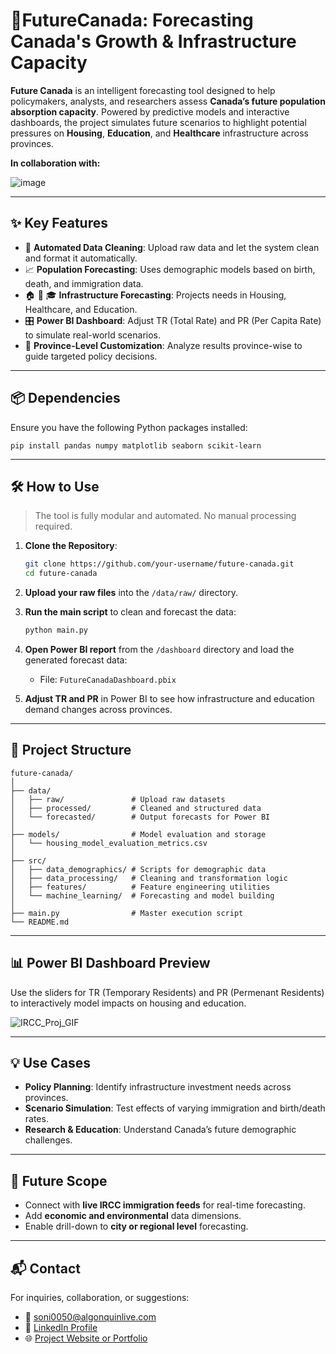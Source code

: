 
# 🍁FutureCanada: Forecasting Canada's Growth & Infrastructure Capacity

**Future Canada** is an intelligent forecasting tool designed to help policymakers, analysts, and researchers assess **Canada’s future population absorption capacity**. Powered by predictive models and interactive dashboards, the project simulates future scenarios to highlight potential pressures on **Housing**, **Education**, and **Healthcare** infrastructure across provinces.

**In collaboration with:**

![image](https://github.com/user-attachments/assets/ae0bf1c0-a04f-4f2a-8169-6356e2af0983)

---

## ✨ Key Features

- 🔄 **Automated Data Cleaning**: Upload raw data and let the system clean and format it automatically.
- 📈 **Population Forecasting**: Uses demographic models based on birth, death, and immigration data.
- 🏠 🏥 🎓 **Infrastructure Forecasting**: Projects needs in Housing, Healthcare, and Education.
- 🎛️ **Power BI Dashboard**: Adjust TR (Total Rate) and PR (Per Capita Rate) to simulate real-world scenarios.
- 📍 **Province-Level Customization**: Analyze results province-wise to guide targeted policy decisions.

---

## 📦 Dependencies

Ensure you have the following Python packages installed:

```
pip install pandas numpy matplotlib seaborn scikit-learn
```

---

## 🛠️ How to Use

> The tool is fully modular and automated. No manual processing required.

1. **Clone the Repository**:
   ```bash
   git clone https://github.com/your-username/future-canada.git
   cd future-canada
   ```

2. **Upload your raw files** into the `/data/raw/` directory.

3. **Run the main script** to clean and forecast the data:
   ```bash
   python main.py
   ```

4. **Open Power BI report** from the `/dashboard` directory and load the generated forecast data:
   - File: `FutureCanadaDashboard.pbix`

5. **Adjust TR and PR** in Power BI to see how infrastructure and education demand changes across provinces.

---

## 📁 Project Structure

```
future-canada/
│
├── data/
│   ├── raw/               # Upload raw datasets
│   ├── processed/         # Cleaned and structured data
│   └── forecasted/        # Output forecasts for Power BI
│
├── models/                # Model evaluation and storage
│   └── housing_model_evaluation_metrics.csv
│
├── src/
│   ├── data_demographics/ # Scripts for demographic data
│   ├── data_processing/   # Cleaning and transformation logic
│   ├── features/          # Feature engineering utilities
│   └── machine_learning/  # Forecasting and model building
│
├── main.py                # Master execution script
└── README.md
```

---

## 📊 Power BI Dashboard Preview

Use the sliders for TR (Temporary Residents) and PR (Permenant Residents) to interactively model impacts on housing and education.

![IRCC_Proj_GIF](https://github.com/user-attachments/assets/0d390191-202d-4388-8ad4-f9549c2fb3c6)

---

## 💡 Use Cases

- **Policy Planning**: Identify infrastructure investment needs across provinces.
- **Scenario Simulation**: Test effects of varying immigration and birth/death rates.
- **Research & Education**: Understand Canada’s future demographic challenges.

---

## 🔮 Future Scope

- Connect with **live IRCC immigration feeds** for real-time forecasting.
- Add **economic and environmental** data dimensions.
- Enable drill-down to **city or regional level** forecasting.

---

## 📬 Contact

For inquiries, collaboration, or suggestions:

- 📧 soni0050@algonquinlive.com
- 🔗 [LinkedIn Profile](https://www.linkedin.com)
- 🌐 [Project Website or Portfolio](https://www.yourwebsite.com)
